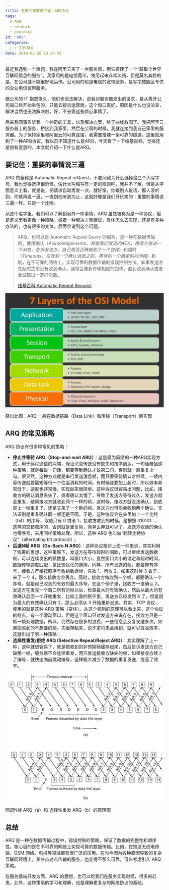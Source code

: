 ```yaml
---
title: 重要的事情说三遍：ARQ协议
tags:
  - ARQ
  - network
  - protocol
id: '801'
categories:
  - - 工作相关
date: 2019-02-26 13:34:50
---
```


最近我遇到一个难题，我在阿里云买了一台服务器，用它搭建了一个“获取全世界互联网信息的服务”。我家用的是电信宽带，使用起来非常流畅，但是莫名其妙的是，在公司就不能很好地运作。公司用的也是电信的宽带服务，是写字楼园区专供的企业电信宽带服务。

跟公司的 IT 抱怨很久，他们也没法解决，说我对服务器发出的请求，是从离开公司端口后开始丢包的，只能去投诉运营商，这个借口真好，原因是什么也没法查，解决当然也无法解决啦，好，不去管这些烦心事情了。

后来我同事告诉我一个神奇的工具，以及解决方案，终于曲线救国了。我把阿里云服务器上的服务，桥接到我家里，然后在公司的时候，我就连接到我自己家里的服务器。为了保持家里和阿里云的可靠连接，我需要搭建一条可靠的隧道。这里就用到了一种ARQ协议。我以前不知道什么是ARQ，今天看了一下维基百科，觉得还是很有意思的，本文就介绍一下什么是ARQ。

## 要记住：重要的事情说三遍

ARQ 的全称是 Automatic Repeat reQuest，不要问我为什么选择这三个大写字母，我也觉得选择很奇怪，估计大写缩写有一定的规则吧，我并不了解。但是从字面意义上看，就是说，把请求自动再发一次。就好像，你跟别人说话，那人没听到，你就再说一遍，一直到他听到为止，这就好像是我们开玩笑的：重要的事情说三遍一样。只是一个比喻。

从这个名字里，我们可以了解到另外一件事情，ARQ 虽然被称为是一种协议，但是定义里看更像一种策略，或者一种解决方案建议，具体怎么去实现，还是有多种办法的，也有很多的变体，后面会说到这个问题。

> ARQ，也可以是 Automatic Repeat Query 的缩写，是一种在数据传输时，使用确认（_Acknoledgements，就是我们常说的ACK，接收方发送一个消息，告诉发送方，自己是否正确接到了一个包体_）和超时（_Timeouts，在收到一个确认消息之前，等待的一个确定的时间段_）机制，在不可靠的网络上，实现可靠的数据传输的错误控制方法。如果发送方在超时之前没有收到确认，通常会重新传输相应的包体，直到收到确认或者重试超过一定的次数。
> 
> [维基百科 Automatic Repeat Request](https://en.wikipedia.org/wiki/Automatic_repeat_request)

![](../images/2019/02/osi-model-7-layers-1024x734-1024x734.jpg)

祭出此图：ARQ 一般在数据链路（Data Link）和传输（Transport）层实现

## ARQ 的常见策略

ARQ 协议有很多种常见的策略：

*   **停止并等待 ARQ（Stop-and-wait ARQ）**：这是最为简陋的一种ARQ实现方式，用于远程通信的两端，保证消息传送没有缺失和按序到达。一句话概括这种策略，就是每说一句话，都要等到确认才说第二句，否则就一直重复上一句。很显然，这种方式就是串行发送消息帧，而且要等待确认才继续，一帧内容传送就要最短等待一个往返消耗的时间，有时候还要加上超时，所以效率非常低下，速度也非常慢，实现起来很简单。这种协议很容易出问题，比如，接收方的确认消息丢失了，或者确认太慢了，导致了发送方等待过久，发送方就会重发，结果接收方就收到两个一样的帧，这时候，接收方就没法确认，到底是上一帧重复了，还是又来了一个新的帧。发送方也可能会收到两个确认，无法识别是重复确认同一帧还是不同。于是，这种协议会在头里加上一个比特（bit）的序号，取值只有 0 或者 1，接收方收到的时候，是按照 010101…… 这样的交错顺序的，否则就是重复帧，简单丢弃就可以了，发送方收到的确认也带序号，采用同样策略处理。所以，这种 ARQ 也叫做“翻转比特协议”（alternating bit protocol）；
*   **后退N帧 ARQ（Go-Back-N ARQ）**：这种协议相对上面一种来说，其实利用了统筹的思想，这种策略下，发送方在等待超时的间歇，可以继续发送数据帧，可以连续发出的帧数量，叫窗口大小，显然窗口大小的设定和超时时间，数据传输速度匹配，是比较优化的选择。同样，所有发送的帧，都要带有序号，接收方严格按照序号收纳数据帧，先收 1，再收 2，如果这时候 3 丢了，来了一个 4，那么接收方会丢弃。同时，接收方每收到一个帧，都要确认一个序号，就是自己收到的有效的最大序号，在这个例子里，接收方一直确认 2。发送方在发完一个窗口所有的帧以后，检查最大的有效确认，然后从最大的有效确认后面一个开始重发，比如上面的例子里，发送方已经发到 8 了，但是因为最大的有效确认只有 2，那么必须从 3 开始重新发送。其实，TCP 协议，使用的就是这种 ARQ 策略（变体）。从这个机制的原理可以看出来，这个协议的特点，有一个滑动窗口，但是这个窗口只对发送方来说存在，接收方只是一帧一帧处理数据，所以，仍然存在很多的浪费，一些信息会反复发送多次。如果把收到的不想要的帧，先缓存起来，说不定将来会用到，就可以提高效率，这就引出了另一种策略；
*   **选择性重发/拒绝 ARQ (Selective Repeat/Reject ARQ）**：其实理解了上一种，这种就很容易了，就是把收到的非预期帧缓存起来，然后告诉发送方自己缺哪一帧，服务器不会连续重发，而只发送接收方缺失的帧，如果接收方续上了编号，就快速向前跳动编号，这样极大减少了数据的重复发送，提高了效率。

![](../images/2019/02/go-back-n-arq-1024x825.jpg)

回退N帧 ARQ（a）和 选择性重发 ARQ（b）的原理图  

## 总结

ARQ 是一种在数据传输过程中，错误控制的策略，保证了数据的完整性和顺序性。核心目的是在不可靠的网络上实现可靠的数据传输。比如，在短波无线电传输，GSM 网络，电报等领域都有很广泛的应用。在当今因为各种原因导致的复杂互联网环境上，某些点对点传输的服务，也变得不那么可靠，可以考虑引入 ARQ 策略。

在服务器端开发方面，ARQ 的思想，也可以给我们在服务实现时候，很多的启发。此外，这种策略的学习和理解，也是理解更复杂的网络协议的基础。